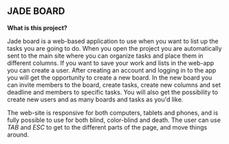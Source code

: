 ## JADE BOARD ##

**What is this project?**

Jade board is a web-based application to use when you want to list up the tasks you are going to do. When you open the project you are automatically sent to the main site where you can organize tasks and place them in different columns. If you want to save your work and lists in the web-app you can create a user. After creating an account and logging in to the app you will get the opportunity to create a new board. In the new board you can invite members to the board, create tasks, create new columns and set deadline and members to specific tasks. You will also get the possibility to create new users and as many boards and tasks as you'd like.

The web-site is responsive for both computers, tablets and phones, and is fully possible to use for both blind, color-blind and death.
The user can use *TAB* and *ESC* to get to the different parts of the page, and move things around.

